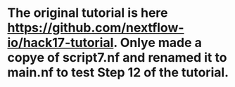 # The original tutorial is here https://github.com/nextflow-io/hack17-tutorial. Onlye made a copye of script7.nf and renamed it to main.nf to test Step 12 of the tutorial.
